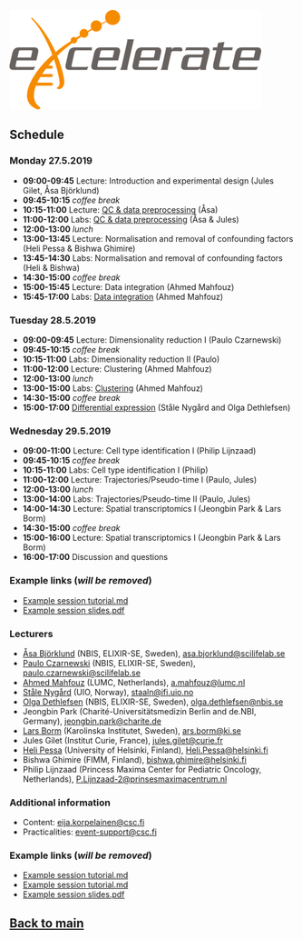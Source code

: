 ![logo](logos/excelerate.png)

## Schedule

### Monday 27.5.2019
- **09:00-09:45**	Lecture: Introduction and experimental design (Jules Gilet, Åsa Björklund)
- **09:45-10:15** _coffee break_
- **10:15-11:00** Lecture: [QC & data preprocessing](session-qc/scRNAseq_QC_Asa_Bjorklund_2019.pdf) (Åsa)
- **11:00-12:00** Labs: [QC & data preprocessing](session-qc/Quality_control.md) (Åsa & Jules)
- **12:00-13:00** _lunch_
- **13:00-13:45** Lecture: Normalisation and removal of confounding factors (Heli Pessa  & Bishwa Ghimire)
- **13:45-14:30** Labs: Normalisation and removal of confounding factors (Heli & Bishwa)
- **14:30-15:00** _coffee break_
- **15:00-15:45** Lecture: Data integration (Ahmed Mahfouz)
- **15:45-17:00** Labs: [Data integration](session-integration/Data_Integration.md) (Ahmed Mahfouz)

### Tuesday 28.5.2019
- **09:00-09:45**	Lecture: Dimensionality reduction I (Paulo Czarnewski)
- **09:45-10:15** _coffee break_
- **10:15-11:00**	Labs: Dimensionality reduction II (Paulo)
- **11:00-12:00**	Lecture: Clustering (Ahmed Mahfouz)
- **12:00-13:00** _lunch_
- **13:00-15:00** Labs: [Clustering](session-clustering/CLustering.md) (Ahmed Mahfouz)
- **14:30-15:00** _coffee break_
- **15:00-17:00**	[Differential expression](session-de/session-de.md) (Ståle Nygård and Olga Dethlefsen)

### Wednesday 29.5.2019
- **09:00-11:00**	Lecture: Cell type identification I (Philip Lijnzaad)
- **09:45-10:15** _coffee break_
- **10:15-11:00**	Labs: Cell type identification I (Philip)
- **11:00-12:00**	Lecture: Trajectories/Pseudo-time I (Paulo, Jules)
- **12:00-13:00** _lunch_
- **13:00-14:00**	Labs: Trajectories/Pseudo-time II (Paulo, Jules)
- **14:00-14:30**	Lecture: Spatial transcriptomics I (Jeongbin Park & Lars Borm)
- **14:30-15:00** _coffee break_
- **15:00-16:00**	Lecture: Spatial transcriptomics I (Jeongbin Park & Lars Borm)
- **16:00-17:00** Discussion and questions

### Example links (_will be removed_)
- [Example session tutorial.md](session-example/session-example.md)
- [Example session slides.pdf](session-example/session-example.pdf)

### Lecturers
- [Åsa Björklund](https://nbis.se/about/staff/asa-bjorklund/) (NBIS, ELIXIR-SE, Sweden), <asa.bjorklund@scilifelab.se>
- [Paulo Czarnewski](https://nbis.se/about/staff/paulo-czarnewski/) (NBIS, ELIXIR-SE, Sweden), <paulo.czarnewski@scilifelab.se>
- [Ahmed Mahfouz](https://www.lumc.nl/org/radiologie/medewerkers/1201110201322222) (LUMC, Netherlands), <a.mahfouz@lumc.nl>
- [Ståle Nygård](https://www.mn.uio.no/ifi/english/people/aca/staaln/) (UIO, Norway), <staaln@ifi.uio.no>
- [Olga Dethlefsen](https://nbis.se/about/staff/olga-dethlefsen/) (NBIS, ELIXIR-SE, Sweden), <olga.dethlefsen@nbis.se>
- Jeongbin Park (Charité-Universitätsmedizin Berlin and de.NBI, Germany), <jeongbin.park@charite.de>
- [Lars Borm](https://ki.se/en/people/larbor) (Karolinska Institutet, Sweden), <ars.borm@ki.se>
- Jules Gilet (Institut Curie, France), <jules.gilet@curie.fr>
- [Heli Pessa](https://tuhat.helsinki.fi/portal/en/persons/heli-pessa(1c5905eb-fc9c-4b2e-9a9a-3dacc88c9943).html) (University of Helsinki, Finland), <Heli.Pessa@helsinki.fi>
- Bishwa Ghimire (FIMM, Finland), <bishwa.ghimire@helsinki.fi>
- Philip Lijnzaad (Princess Maxima Center for Pediatric Oncology, Netherlands), <P.Lijnzaad-2@prinsesmaximacentrum.nl>

### Additional information
- Content: eija.korpelainen@csc.fi
- Practicalities: event-support@csc.fi

### Example links (_will be removed_)
- [Example session tutorial.md](session-example/session-example.md)
- [Example session tutorial.md](session-de/session-de-methods.md)
- [Example session slides.pdf](session-example/session-example.pdf)

## [Back to main](README.md)
